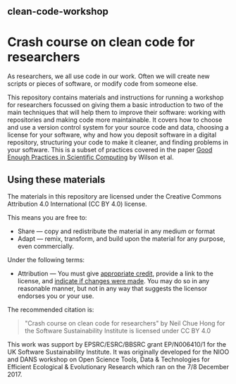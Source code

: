 ## clean-code-workshop
# Crash course on clean code for researchers

As researchers, we all use code in our work. Often we will create new scripts or pieces of software, or modify code from someone else. 

This repository contains materials and instructions for running a workshop for researchers focussed on giving them a basic introduction 
to two of the main techniques that will help them to improve their software: working with repositories and making code more
maintainable. It covers how to choose and use a version control system for your source code and data, choosing a license for your
software, why and how you deposit software in a digital repository, structuring your code to make it cleaner, and finding problems 
in your software. This is a subset of practices covered in the paper [Good Enough Practices in Scientific Computing](https://doi.org/10.1371/journal.pcbi.1005510) by Wilson et al.

## Using these materials

The materials in this repository are licensed under the Creative Commons Attribution 4.0 International (CC BY 4.0) license.

This means you are free to:

  - Share — copy and redistribute the material in any medium or format
  - Adapt — remix, transform, and build upon the material for any purpose, even commercially.
  
Under the following terms:

  - Attribution — You must give [appropriate credit](https://wiki.creativecommons.org/wiki/License_Versions#Detailed_attribution_comparison_chart), provide a link to the license, and [indicate if changes were made](https://wiki.creativecommons.org/wiki/Best_practices_for_attribution#This_is_a_good_attribution_for_material_you_modified_slightly). 
  You may do so in any reasonable manner, but not in any way that suggests the licensor endorses you or your use.
  
The recommended citation is:

> "Crash course on clean code for researchers" by Neil Chue Hong for the Software Sustainability Institute is licensed under CC BY 4.0

This work was support by EPSRC/ESRC/BBSRC grant EP/N006410/1 for the UK Software Sustainability Institute. 
It was originally developed for the NIOO and DANS workshop on 
Open Science Tools, Data & Technologies for Efficient Ecological & Evolutionary Research which ran on the 7/8 December 2017.
